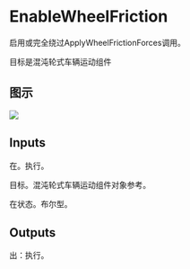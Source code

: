 # EnableWheelFriction

启用或完全绕过ApplyWheelFrictionForces调用。

目标是混沌轮式车辆运动组件

## 图示

![]($-20221218-19041806.png)

## Inputs

在。执行。

目标。混沌轮式车辆运动组件对象参考。

在状态。布尔型。  

## Outputs

出：执行。
